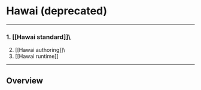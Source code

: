 <!--
parent:
    title: 'Items''_Types'
author:
    - 'Somsack Sipasseuth'
created_at: '2011-02-08 11:05:18'
updated_at: '2013-10-17 11:23:17'
tags:
    - 'Items'' Types'
-->

Hawai (deprecated)
==================

------------------------------------------------------------------------

### 1. [[Hawai standard]]\
2. [[Hawai authoring]]\
3. [[Hawai runtime]]

------------------------------------------------------------------------

Overview
--------
